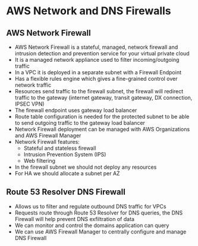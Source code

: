 # AWS Network and DNS Firewalls

## AWS Network Firewall

- AWS Network Firewall is a stateful, managed, network firewall and intrusion detection and prevention service for your virtual private cloud
- It is a managed network appliance used to filter incoming/outgoing traffic
- In a VPC it is deployed in a separate subnet with a Firewall Endpoint
- Has a flexible rules engine which gives a fine-grained control over network traffic
- Resources send traffic to the firewall subnet, the firewall will redirect traffic to the gateway (internet gateway, transit gateway, DX connection, IPSEC VPN)
- The firewall endpoint uses gateway load balancer
- Route table configuration is needed for the protected subnet to be able to send outgoing traffic to the gateway load balancer
- Network Firewall deployment can be managed with AWS Organizations and AWS Firewall Manager
- Network Firewall features:
    - Stateful and stateless firewall
    - Intrusion Prevention System (IPS)
    - Web filtering
- In the firewall subnet we should not deploy any resources
- For HA we should allocate a subnet per AZ

## Route 53 Resolver DNS Firewall

- Allows us to filter and regulate outbound DNS traffic for VPCs
- Requests route through Route 53 Resolver for DNS queries, the DNS Firewall will help prevent DNS exfiltration of data
- We can monitor and control the domains application can query
- We can use AWS Firewall Manager to centrally configure and manage DNS Firewall